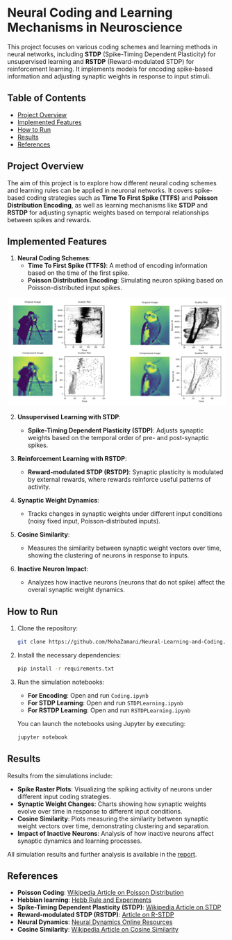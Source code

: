 # Neural Coding and Learning Mechanisms in Neuroscience

This project focuses on various coding schemes and learning methods in neural networks, including **STDP** (Spike-Timing Dependent Plasticity) for unsupervised learning and **RSTDP** (Reward-modulated STDP) for reinforcement learning. It implements models for encoding spike-based information and adjusting synaptic weights in response to input stimuli.

## Table of Contents
- [Project Overview](#project-overview)
- [Implemented Features](#implemented-features)
- [How to Run](#how-to-run)
- [Results](#results)
- [References](#references)

## Project Overview
The aim of this project is to explore how different neural coding schemes and learning rules can be applied in neuronal networks. It covers spike-based coding strategies such as **Time To First Spike (TTFS)** and **Poisson Distribution Encoding**, as well as learning mechanisms like **STDP** and **RSTDP** for adjusting synaptic weights based on temporal relationships between spikes and rewards.

## Implemented Features
1. **Neural Coding Schemes**:
   - **Time To First Spike (TTFS)**: A method of encoding information based on the time of the first spike.
   - **Poisson Distribution Encoding**: Simulating neuron spiking based on Poisson-distributed input spikes.

<p align="center">
  <img src="./Report/Figs/coding-pic.png" alt="description" width="550"/>
</p>

2. **Unsupervised Learning with STDP**:
   - **Spike-Timing Dependent Plasticity (STDP)**: Adjusts synaptic weights based on the temporal order of pre- and post-synaptic spikes.
   
3. **Reinforcement Learning with RSTDP**:
   - **Reward-modulated STDP (RSTDP)**: Synaptic plasticity is modulated by external rewards, where rewards reinforce useful patterns of activity.

4. **Synaptic Weight Dynamics**:
   - Tracks changes in synaptic weights under different input conditions (noisy fixed input, Poisson-distributed inputs).

5. **Cosine Similarity**:
   - Measures the similarity between synaptic weight vectors over time, showing the clustering of neurons in response to inputs.

6. **Inactive Neuron Impact**:
   - Analyzes how inactive neurons (neurons that do not spike) affect the overall synaptic weight dynamics.

## How to Run
1. Clone the repository:
   ```bash
   git clone https://github.com/MohaZamani/Neural-Learning-and-Coding.git
2. Install the necessary dependencies:
   ```bash
   pip install -r requirements.txt
3. Run the simulation notebooks:
   - **For Encoding**: Open and run `Coding.ipynb`
   - **For STDP Learning**: Open and run `STDPLearning.ipynb`
   - **For RSTDP Learning**: Open and run `RSTDPLearning.ipynb`

   You can launch the notebooks using Jupyter by executing:
   ```bash
   jupyter notebook

## Results
Results from the simulations include:
- **Spike Raster Plots**: Visualizing the spiking activity of neurons under different input coding strategies.
- **Synaptic Weight Changes**: Charts showing how synaptic weights evolve over time in response to different input conditions.
- **Cosine Similarity**: Plots measuring the similarity between synaptic weight vectors over time, demonstrating clustering and separation.
- **Impact of Inactive Neurons**: Analysis of how inactive neurons affect synaptic dynamics and learning processes.

All simulation results and further analysis is available in the [report](./Report/Report-p03.pdf).


## References
- **Poisson Coding**: [Wikipedia Article on Poisson Distribution](https://en.wikipedia.org/wiki/Poisson_distribution)
- **Hebbian learning**: [Hebb Rule and Experiments](https://neuronaldynamics.epfl.ch/online/Ch19.S1.html)
- **Spike-Timing Dependent Plasticity (STDP)**: [Wikipedia Article on STDP](https://en.wikipedia.org/wiki/Spike-timing-dependent_plasticity)
- **Reward-modulated STDP (RSTDP)**: [Article on R-STDP](https://ieeexplore.ieee.org/document/8460482)
- **Neural Dynamics**: [Neural Dynamics Online Resources](https://neuronaldynamics.epfl.ch)
- **Cosine Similarity**: [Wikipedia Article on Cosine Similarity](https://en.wikipedia.org/wiki/Cosine_similarity)
